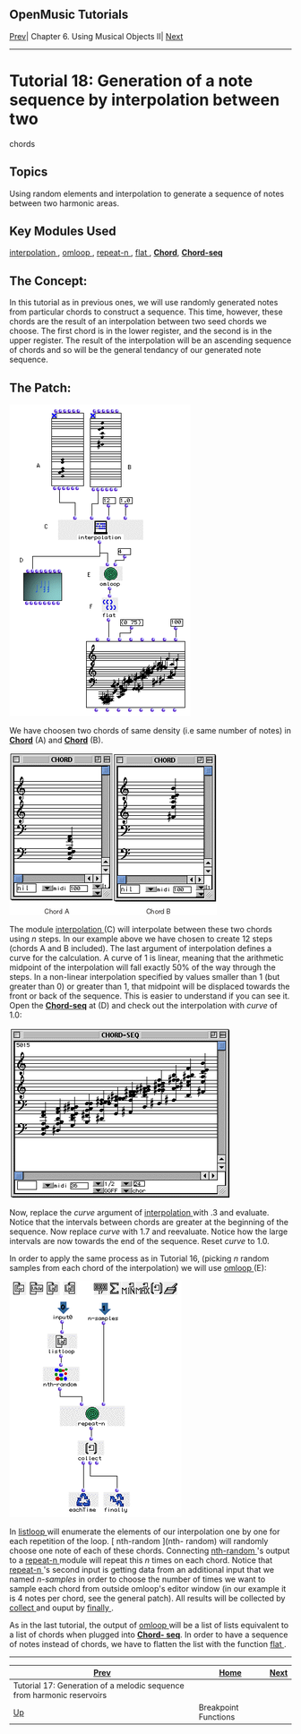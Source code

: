 OpenMusic Tutorials  
---  
[Prev](tut.gen.17)| Chapter 6. Using Musical Objects II|
[Next](tut.gen.19-21)  
  
* * *

# Tutorial 18: Generation of a note sequence by interpolation between two
chords

## Topics

Using random elements and interpolation to generate a sequence of notes
between two harmonic areas.

## Key Modules Used

[ interpolation ](interpolation), [ omloop ](omloop),
[ repeat-n ](repeat-n), [ flat ](flatlisp), [**Chord**](chord),
[**Chord-seq**](chord-seq)

## The Concept:

In this tutorial as in previous ones, we will use randomly generated notes
from particular chords to construct a sequence. This time, however, these
chords are the result of an interpolation between two seed chords we choose.
The first chord is in the lower register, and the second is in the upper
register. The result of the interpolation will be an ascending sequence of
chords and so will be the general tendancy of our generated note sequence.

## The Patch:

![](figures/tutorials/general/18a.png)

We have choosen two chords of same density (i.e same number of notes) in
[**Chord**](chord) (A) and [**Chord**](chord) (B).

![](figures/tutorials/general/18b.png)

The module [ interpolation ](interpolation) (C) will interpolate between
these two chords using _n_ steps. In our example above we have chosen to
create 12 steps (chords A and B included). The last argument of interpolation
defines a curve for the calculation. A curve of 1 is linear, meaning that the
arithmetic midpoint of the interpolation will fall exactly 50% of the way
through the steps. In a non-linear interpolation specified by values smaller
than 1 (but greater than 0) or greater than 1, that midpoint will be displaced
towards the front or back of the sequence. This is easier to understand if you
can see it. Open the [**Chord-seq**](chord-seq) at (D) and check out the
interpolation with  _curve_  of 1.0:

![](figures/tutorials/general/18c.png)

Now, replace the  _curve_  argument of [ interpolation ](interpolation)
with .3 and evaluate. Notice that the intervals between chords are greater at
the beginning of the sequence. Now replace  _curve_  with 1.7 and reevaluate.
Notice how the large intervals are now towards the end of the sequence. Reset
 _curve_  to 1.0.

In order to apply the same process as in Tutorial 16, (picking _n_ random
samples from each chord of the interpolation) we will use
[ omloop ](omloop) (E):

![](figures/tutorials/general/18d.png)

In [ listloop ](listloop) will enumerate the elements of our
interpolation one by one for each repetition of the loop. [ nth-random ](nth-
random) will randomly choose one note of each of these chords. Connecting
[ nth-random ](nth-random)'s output to a [ repeat-n ](repeat-n)
module will repeat this _n_ times on each chord. Notice that
[ repeat-n ](repeat-n)'s second input is getting data from an additional
input that we named  _n-samples_  in order to choose the number of times we
want to sample each chord from outside omloop's editor window (in our example
it is 4 notes per chord, see the general patch). All results will be collected
by [ collect ](listing) and ouput by [ finally ](finaldo).

As in the last tutorial, the output of [ omloop ](omloop) will be a list
of lists equivalent to a list of chords when plugged into [**Chord-
seq**](chord-seq). In order to have a sequence of notes instead of
chords, we have to flatten the list with the function [ flat ](flatlisp).

* * *

[Prev](tut.gen.17)| [Home](index)| [Next](tut.gen.19-21)  
---|---|---  
Tutorial 17: Generation of a melodic sequence from harmonic reservoirs|
[Up](tut.gen.17-18)| Breakpoint Functions

